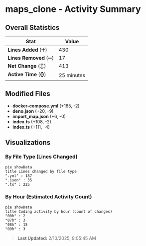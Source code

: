 # maps_clone - Activity Summary 

## Overall Statistics

| Stat                   | Value                                                             |
| ---------------------- | ----------------------------------------------------------------- |
| **Lines Added** (➕)   | 430                                          |
| **Lines Removed** (➖) | 17                                        |
| **Net Change** (↕)    | 413                |
| **Active Time** (⌚)   | 25 minutes |


## Modified Files
- **docker-compose.yml** (+185, -2)
- **deno.json** (+20, -9)
- **import_map.json** (+6, -0)
- **index.ts** (+108, -2)
- **index.ts** (+111, -4)

## Visualizations

### By File Type (Lines Changed)

```mermaid
pie showData
title Lines changed by file type
".yml" : 187
".json" : 35
".ts" : 225
```

### By Hour (Estimated Activity Count)

```mermaid
pie showData
title Coding activity by hour (count of changes)
"00h" : 2
"07h" : 3
"08h" : 15
"09h" : 3
```


> **Last Updated:** 2/10/2025, 9:05:45 AM